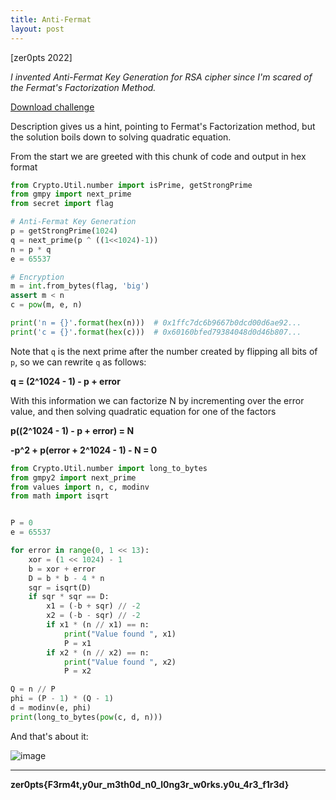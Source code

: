 ```yaml
---
title: Anti-Fermat
layout: post
---
```


[zer0pts 2022]

*I invented Anti-Fermat Key Generation for RSA cipher since I'm scared of the Fermat's Factorization Method.*

[Download challenge](https://github.com/kanin9/ctf/files/8313836/challenge.zip)

Description gives us a hint, pointing to Fermat's Factorization method, but the solution boils down to solving quadratic equation.

From the start we are greeted with this chunk of code and output in hex format

```python
from Crypto.Util.number import isPrime, getStrongPrime
from gmpy import next_prime
from secret import flag

# Anti-Fermat Key Generation
p = getStrongPrime(1024)
q = next_prime(p ^ ((1<<1024)-1))
n = p * q
e = 65537

# Encryption
m = int.from_bytes(flag, 'big')
assert m < n
c = pow(m, e, n)

print('n = {}'.format(hex(n)))  # 0x1ffc7dc6b9667b0dcd00d6ae92...
print('c = {}'.format(hex(c)))  # 0x60160bfed79384048d0d46b807...
```

Note that `q` is the next prime after the number created by flipping all bits of `p`, so we can rewrite `q` as follows:

**q = (2^1024 - 1) - p + error** 
 
With this information we can factorize N by incrementing over the error value, and then solving quadratic equation for one of the factors 

**p((2^1024 - 1) - p + error) = N**

**-p^2 + p(error + 2^1024 - 1) - N = 0**


```python
from Crypto.Util.number import long_to_bytes
from gmpy2 import next_prime
from values import n, c, modinv
from math import isqrt


P = 0
e = 65537

for error in range(0, 1 << 13):
    xor = (1 << 1024) - 1
    b = xor + error
    D = b * b - 4 * n
    sqr = isqrt(D)
    if sqr * sqr == D:
        x1 = (-b + sqr) // -2
        x2 = (-b - sqr) // -2
        if x1 * (n // x1) == n:
            print("Value found ", x1)
            P = x1
        if x2 * (n // x2) == n:
            print("Value found ", x2)
            P = x2

Q = n // P
phi = (P - 1) * (Q - 1)
d = modinv(e, phi)
print(long_to_bytes(pow(c, d, n)))
```

And that's about it:

![image](https://user-images.githubusercontent.com/101967194/159232684-9a1bfb65-7283-4843-8f83-7c130c586c15.PNG)

---

**zer0pts{F3rm4t,y0ur_m3th0d_n0_l0ng3r_w0rks.y0u_4r3_f1r3d}**
